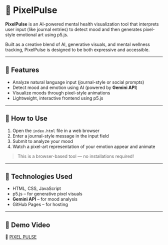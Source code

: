 # 🎨 PixelPulse

**PixelPulse** is an AI-powered mental health visualization tool that interprets user input (like journal entries) to detect mood and then generates pixel-style emotional art using p5.js.

Built as a creative blend of AI, generative visuals, and mental wellness tracking, PixelPulse is designed to be both expressive and accessible.

---

## 🔹 Features

- Analyze natural language input (journal-style or social prompts)
- Detect mood and emotion using AI (powered by **Gemini API**)
- Visualize moods through pixel-style animations
- Lightweight, interactive frontend using p5.js

---

## 🔹 How to Use

1. Open the `index.html` file in a web browser  
2. Enter a journal-style message in the input field  
3. Submit to analyze your mood  
4. Watch a pixel-art representation of your emotion appear and animate

> This is a browser-based tool — no installations required!

---

## 🔹 Technologies Used

- HTML, CSS, JavaScript  
- p5.js – for generative pixel visuals  
- **Gemini API** – for mood analysis  
- GitHub Pages – for hosting

---

## 🔹 Demo Video

🎥 [PIXEL PULSE](https://www.loom.com/share/bfa85519fa664682b694c9af10880453?sid=290c1488-a7d4-406a-8858-c0c5ce2b7158)

